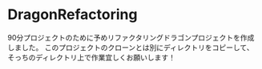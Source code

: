 # DragonRefactoring
90分プロジェクトのために予めリファクタリングドラゴンプロジェクトを作成しました。
このプロジェクトのクローンとは別にディレクトリをコピーして、そっちのディレクトリ上で作業宜しくお願いします！
